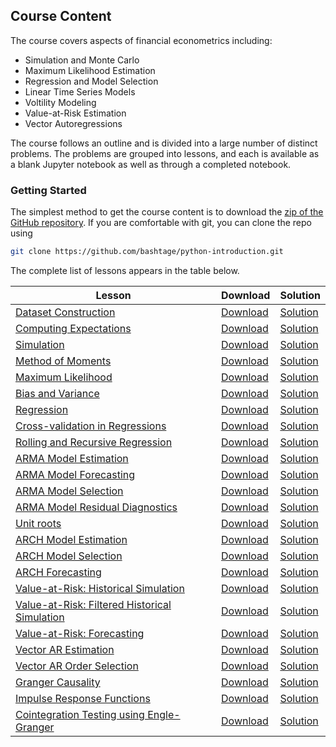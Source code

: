 <!--
.. title: Financial Econometrics Companion Course
.. slug: companion-course
.. date: 2020-01-27 18:45:39 UTC
.. tags: mfe, teaching
.. category: teaching
.. link: 
.. description: A Python course the accompanies MFE Financial Econometrics I & II 
.. type: text
.. jumbotron_color: #002147
.. jumbotron_light: True
.. jumbotron: Financial Econometrics Companion Course
.. jumbotron_text: A course the accompanies the MFE Financial Econometrics core lecture series.
-->

## Course Content

The course covers aspects of financial econometrics including:

* Simulation and Monte Carlo
* Maximum Likelihood Estimation
* Regression and Model Selection
* Linear Time Series Models
* Voltility Modeling
* Value-at-Risk Estimation
* Vector Autoregressions

The course follows an outline and is divided into a large number
of distinct problems.  The problems are grouped into lessons, and
each is available as a blank Jupyter notebook as well as through a
completed notebook. 

### Getting Started
The simplest method to get the course content is to download the [zip of the GitHub repository](https://github.com/bashtage/python-introduction/archive/master.zip).
If you are comfortable with git, you can clone the repo using 

```bash
git clone https://github.com/bashtage/python-introduction.git
```

The complete list of lessons appears in the table below.  

|  Lesson  |  Download  |  Solution  |
|----------|------------|------------|
|  [Dataset Construction](https://github.com/bashtage/python-introduction/tree/master/course/autumn/data-dataset-construction.ipynb)                                                    |  [Download](https://raw.githubusercontent.com/bashtage/python-introduction/master/course/autumn/data-dataset-construction.ipynb)                          |  [Solution](https://github.com/bashtage/python-introduction/tree/master/course/autumn/data-dataset-construction.ipynb)                            |
|  [Computing Expectations](https://github.com/bashtage/python-introduction/tree/master/course/autumn/data-expectations.ipynb)                                                          |  [Download](https://raw.githubusercontent.com/bashtage/python-introduction/master/course/autumn/data-expectations.ipynb)                                  |  [Solution](https://github.com/bashtage/python-introduction/tree/master/course/autumn/data-expectations.ipynb)                                    |
|  [Simulation](https://github.com/bashtage/python-introduction/tree/master/course/autumn/data-simulation.ipynb)                                                                        |  [Download](https://raw.githubusercontent.com/bashtage/python-introduction/master/course/autumn/data-simulation.ipynb)                                    |  [Solution](https://github.com/bashtage/python-introduction/tree/master/course/autumn/data-simulation.ipynb)                                      |
|  [Method of Moments](https://github.com/bashtage/python-introduction/tree/master/course/autumn/estimation-method-of-moments.ipynb)                                                    |  [Download](https://raw.githubusercontent.com/bashtage/python-introduction/master/course/autumn/estimation-method-of-moments.ipynb)                       |  [Solution](https://github.com/bashtage/python-introduction/tree/master/course/autumn/estimation-method-of-moments.ipynb)                         |
|  [Maximum Likelihood](https://github.com/bashtage/python-introduction/tree/master/course/autumn/estimation-maximum-likelihood.ipynb)                                                  |  [Download](https://raw.githubusercontent.com/bashtage/python-introduction/master/course/autumn/estimation-maximum-likelihood.ipynb)                      |  [Solution](https://github.com/bashtage/python-introduction/tree/master/course/autumn/estimation-maximum-likelihood.ipynb)                        |
|  [Bias and Variance](https://github.com/bashtage/python-introduction/tree/master/course/autumn/estimation-bias-and-variance.ipynb)                                                    |  [Download](https://raw.githubusercontent.com/bashtage/python-introduction/master/course/autumn/estimation-bias-and-variance.ipynb)                       |  [Solution](https://github.com/bashtage/python-introduction/tree/master/course/autumn/estimation-bias-and-variance.ipynb)                         |
|  [Regression](https://github.com/bashtage/python-introduction/tree/master/course/autumn/regression-basic.ipynb)                                                                       |  [Download](https://raw.githubusercontent.com/bashtage/python-introduction/master/course/autumn/regression-basic.ipynb)                                   |  [Solution](https://github.com/bashtage/python-introduction/tree/master/course/autumn/regression-basic.ipynb)                                     |
|  [Cross-validation in Regressions](https://github.com/bashtage/python-introduction/tree/master/course/autumn/regression-cross-validation.ipynb)                                       |  [Download](https://raw.githubusercontent.com/bashtage/python-introduction/master/course/autumn/regression-cross-validation.ipynb)                        |  [Solution](https://github.com/bashtage/python-introduction/tree/master/course/autumn/regression-cross-validation.ipynb)                          |
|  [Rolling and Recursive Regression](https://github.com/bashtage/python-introduction/tree/master/course/autumn/regression-rolling-and-recursive.ipynb)                                 |  [Download](https://raw.githubusercontent.com/bashtage/python-introduction/master/course/autumn/regression-rolling-and-recursive.ipynb)                   |  [Solution](https://github.com/bashtage/python-introduction/tree/master/course/autumn/regression-rolling-and-recursive.ipynb)                     |
|  [ARMA Model Estimation](https://github.com/bashtage/python-introduction/tree/master/course/autumn/arma-estimation.ipynb)                                                             |  [Download](https://raw.githubusercontent.com/bashtage/python-introduction/master/course/autumn/arma-estimation.ipynb)                                    |  [Solution](https://github.com/bashtage/python-introduction/tree/master/course/autumn/arma-estimation.ipynb)                                      |
|  [ARMA Model Forecasting](https://github.com/bashtage/python-introduction/tree/master/course/autumn/arma-forecasting.ipynb)                                                           |  [Download](https://raw.githubusercontent.com/bashtage/python-introduction/master/course/autumn/arma-forecasting.ipynb)                                   |  [Solution](https://github.com/bashtage/python-introduction/tree/master/course/autumn/arma-forecasting.ipynb)                                     |
|  [ARMA Model Selection](https://github.com/bashtage/python-introduction/tree/master/course/autumn/arma-model-selection.ipynb)                                                         |  [Download](https://raw.githubusercontent.com/bashtage/python-introduction/master/course/autumn/arma-model-selection.ipynb)                               |  [Solution](https://github.com/bashtage/python-introduction/tree/master/course/autumn/arma-model-selection.ipynb)                                 |
|  [ARMA Model Residual Diagnostics](https://github.com/bashtage/python-introduction/tree/master/course/autumn/arma-residual-diagnostics.ipynb)                                         |  [Download](https://raw.githubusercontent.com/bashtage/python-introduction/master/course/autumn/arma-residual-diagnostics.ipynb)                          |  [Solution](https://github.com/bashtage/python-introduction/tree/master/course/autumn/arma-residual-diagnostics.ipynb)                            |
|  [Unit roots](https://github.com/bashtage/python-introduction/tree/master/course/autumn/arma-unit-roots.ipynb)                                                                        |  [Download](https://raw.githubusercontent.com/bashtage/python-introduction/master/course/autumn/arma-unit-roots.ipynb)                                    |  [Solution](https://github.com/bashtage/python-introduction/tree/master/course/autumn/arma-unit-roots.ipynb)                                      |
|  [ARCH Model Estimation](https://github.com/bashtage/python-introduction/tree/master/course/autumn/arch-model-estimation.ipynb)                                                       |  [Download](https://raw.githubusercontent.com/bashtage/python-introduction/master/course/autumn/arch-model-estimation.ipynb)                              |  [Solution](https://github.com/bashtage/python-introduction/tree/master/course/autumn/arch-model-estimation.ipynb)                                |
|  [ARCH Model Selection](https://github.com/bashtage/python-introduction/tree/master/course/autumn/arch-model-selection.ipynb)                                                         |  [Download](https://raw.githubusercontent.com/bashtage/python-introduction/master/course/autumn/arch-model-selection.ipynb)                               |  [Solution](https://github.com/bashtage/python-introduction/tree/master/course/autumn/arch-model-selection.ipynb)                                 |
|  [ARCH Forecasting](https://github.com/bashtage/python-introduction/tree/master/course/autumn/arch-model-forecasting.ipynb)                                                           |  [Download](https://raw.githubusercontent.com/bashtage/python-introduction/master/course/autumn/arch-model-forecasting.ipynb)                             |  [Solution](https://github.com/bashtage/python-introduction/tree/master/course/autumn/arch-model-forecasting.ipynb)                               |
|  [Value-at-Risk: Historical Simulation](https://github.com/bashtage/python-introduction/tree/master/course/autumn/value-at-risk-using-historical-simulation.ipynb)                    |  [Download](https://raw.githubusercontent.com/bashtage/python-introduction/master/course/autumn/value-at-risk-using-historical-simulation.ipynb)          |  [Solution](https://github.com/bashtage/python-introduction/tree/master/course/autumn/value-at-risk-using-historical-simulation.ipynb)            |
|  [Value-at-Risk: Filtered Historical Simulation](https://github.com/bashtage/python-introduction/tree/master/course/autumn/value-at-risk-using-filtered-historical-simulation.ipynb)  |  [Download](https://raw.githubusercontent.com/bashtage/python-introduction/master/course/autumn/value-at-risk-using-filtered-historical-simulation.ipynb) |  [Solution](https://github.com/bashtage/python-introduction/tree/master/course/autumn/value-at-risk-using-filtered-historical-simulation.ipynb)   |
|  [Value-at-Risk: Forecasting](https://github.com/bashtage/python-introduction/tree/master/course/autumn/value-at-risk-forecast-evaluation.ipynb)                                      |  [Download](https://raw.githubusercontent.com/bashtage/python-introduction/master/course/autumn/value-at-risk-forecast-evaluation.ipynb)                  |  [Solution](https://github.com/bashtage/python-introduction/tree/master/course/autumn/value-at-risk-forecast-evaluation.ipynb)                    |
|  [Vector AR Estimation](https://github.com/bashtage/python-introduction/tree/master/course/autumn/vector-ar-estimation.ipynb)                                                         |  [Download](https://raw.githubusercontent.com/bashtage/python-introduction/master/course/autumn/vector-ar-estimation.ipynb)                               |  [Solution](https://github.com/bashtage/python-introduction/tree/master/course/autumn/vector-ar-estimation.ipynb)                                 |
|  [Vector AR Order Selection](https://github.com/bashtage/python-introduction/tree/master/course/autumn/vector-ar-order-selection.ipynb)                                               |  [Download](https://raw.githubusercontent.com/bashtage/python-introduction/master/course/autumn/vector-ar-order-selection.ipynb)                          |  [Solution](https://github.com/bashtage/python-introduction/tree/master/course/autumn/vector-ar-order-selection.ipynb)                            |
|  [Granger Causality](https://github.com/bashtage/python-introduction/tree/master/course/autumn/vector-ar-granger-causality-testing.ipynb)                                             |  [Download](https://raw.githubusercontent.com/bashtage/python-introduction/master/course/autumn/vector-ar-granger-causality-testing.ipynb)                |  [Solution](https://github.com/bashtage/python-introduction/tree/master/course/autumn/vector-ar-granger-causality-testing.ipynb)                  |
|  [Impulse Response Functions](https://github.com/bashtage/python-introduction/tree/master/course/autumn/vector-ar-impulse-response-analysis.ipynb)                                    |  [Download](https://raw.githubusercontent.com/bashtage/python-introduction/master/course/autumn/vector-ar-impulse-response-analysis.ipynb)                |  [Solution](https://github.com/bashtage/python-introduction/tree/master/course/autumn/vector-ar-impulse-response-analysis.ipynb)                  |
|  [Cointegration Testing using Engle-Granger](https://github.com/bashtage/python-introduction/tree/master/course/autumn/vector-ar-engle-granger-cointegration-testing.ipynb)           |  [Download](https://raw.githubusercontent.com/bashtage/python-introduction/master/course/autumn/vector-ar-engle-granger-cointegration-testing.ipynb)      |  [Solution](https://github.com/bashtage/python-introduction/tree/master/course/autumn/vector-ar-engle-granger-cointegration-testing.ipynb)        |
